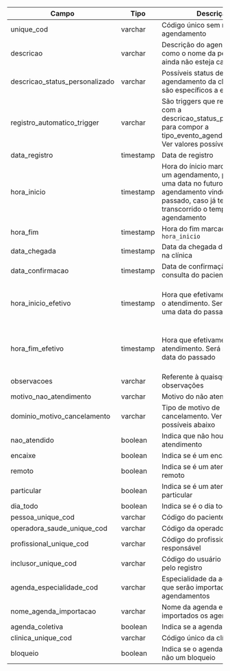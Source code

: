 | Campo | Tipo | Descrição | Restrição |
| --- | --- | --- | --- |
| unique_cod | varchar | Código único sem repetição do agendamento | Obrigatório |
| descricao | varchar | Descrição do agendamento, como o nome da pessoa, caso ainda não esteja cadastrada |  |
| descricao_status_personalizado | varchar | Possíveis status de agendamento da clínica, que são específicos a ela |  |
| registro_automatico_trigger | varchar | São triggers que relacionamos com a descricao_status_personalizado para compor a tipo_evento_agendado_status. Ver valores possíveis abaixo |  |
| data_registro | timestamp | Data de registro | Obrigatório |
| hora_inicio | timestamp | Hora do ínicio marcada. Como é um agendamento, pode ser uma data no futuro, para agendamento vindouros, ou no passado, caso já tenha transcorrido o tempo do agendamento |  |
| hora_fim | timestamp | Hora do fim marcada. Ver `hora_inicio` |  |
| data_chegada | timestamp | Data da chegada do paciente na clínica |  |
| data_confirmacao | timestamp | Data de confirmação da consulta do paciente na clínica |  |
| hora_inicio_efetivo | timestamp | Hora que efetivamente ocorreu o atendimento. Será sempre uma data do passado | Obrigatório se o evento tenha sido realizado |
| hora_fim_efetivo | timestamp | Hora que efetivamente acaba o atendimento. Será sempre uma data do passado | Obrigatório se o evento tenha sido realizado |
| observacoes | varchar | Referente à quaisquer observações |  |
| motivo_nao_atendimento | varchar | Motivo do não atendimento |  |
| dominio_motivo_cancelamento | varchar | Tipo de motivo de cancelamento. Ver valores possíveis abaixo |  |
| nao_atendido | boolean | Indica que não houve o atendimento |  |
| encaixe | boolean | Indica se é um encaixe |  |
| remoto | boolean | Indica se é um atendimento remoto |  |
| particular | boolean | Indica se é um atendimento particular |  |
| dia_todo | boolean | Indica se é o dia todo |  |
| pessoa_unique_cod | varchar | Código do paciente |  |
| operadora_saude_unique_cod | varchar | Código da operadora de saúde |  |
| profissional_unique_cod | varchar | Código do profissional responsável |  |
| inclusor_unique_cod | varchar | Código do usuário responsável pelo registro |  |
| agenda_especialidade_cod | varchar | Especialidade da agenda em que serão importados os agendamentos |  |
| nome_agenda_importacao | varchar | Nome da agenda em que serão importados os agendamentos |  |
| agenda_coletiva | boolean | Indica se a agenda é coletiva |  |
| clinica_unique_cod | varchar | Código único da clínica |  |
| bloqueio | boolean | Indica se o agendamento é ou não um bloqueio |  |
